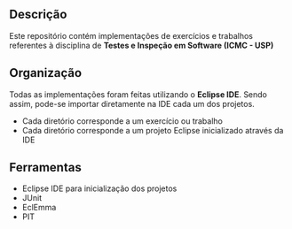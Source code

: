 ## Descrição
Este repositório contém implementações de exercícios e trabalhos referentes à disciplina de **Testes e Inspeção em Software (ICMC - USP)**

## Organização
Todas as implementações foram feitas utilizando o **Eclipse IDE**. Sendo assim, pode-se importar diretamente na IDE cada um dos projetos.
- Cada diretório corresponde a um exercício ou trabalho
- Cada diretório corresponde a um projeto Eclipse inicializado através da IDE

## Ferramentas
- Eclipse IDE para inicialização dos projetos
- JUnit
- EclEmma
- PIT
